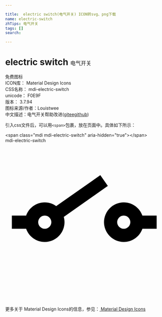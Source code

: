 ```yaml
---

title:  electric switch(电气开关) ICON转svg、png下载
name: electric-switch
zhTips: 电气开关
tags: []
search: 

---
```


# electric switch  <small style="font-size: 60%;font-weight: 100">电气开关</small>


<div class="detail-page">
<p>
<span><span class="badge-success badge">免费图标</span> </span>
<br/>
<span>
ICON库：
<span class="badge-secondary badge">Material Design Icons</span> 
</span>
<br/>
<span>
CSS名称：
<span class="badge-secondary badge">mdi-electric-switch</span> 
</span>
<br/>
<span>
unicode：
<span class="badge-secondary badge">F0E9F</span> 
<copy-btn content='F0E9F' btn-title=""></copy-btn>
<copy-btn :content='String.fromCodePoint(parseInt("F0E9F", 16))' btn-title="复制U"></copy-btn>
</span>
<br/>
<span>
版本：
<span class="badge-secondary badge">3.7.94</span> 
</span>
<br/>
<span>图标来源/作者：<span class="badge-light badge">Louistwee</span></span> 
<br/>
<span class="zh-detail">中文描述：<span class="badge-primary badge">电气开关</span><span class="help-link"><span>帮助改进</span>(<a href="https://gitee.com/liuwave/icon-helper/edit/master/json/material/electric-switch.json" target="_blank" rel="noopener noreferrer">gitee</a><a href="https://github.com/liuwave/icon-helper/edit/master/json/material/electric-switch.json" target="_blank" rel="noopener noreferrer">github</a></span>)</span><br/>
</p>
</div>
<div class="alert alert-dark">
  <i class="mdi mdi-electric-switch mdi-48px"></i>
  <i class="mdi mdi-electric-switch mdi-36px"></i>
  <i class="mdi mdi-electric-switch mdi-24px"></i>
  <i class="mdi mdi-electric-switch mdi-18px"></i>
</div>
<div>
  <p>引入css文件后，可以用<code>&lt;span&gt;</code>包裹，放在页面中。具体如下所示：    
  </p>
  <div class="alert alert-primary" style="font-size: 14px">
    &lt;span class="mdi mdi-electric-switch" aria-hidden="true"&gt;&lt;/span&gt;
    <copy-btn content='<span class="mdi mdi-electric-switch" aria-hidden="true"></span>'></copy-btn>
  </div>
  <div class="alert alert-secondary">
    <i class="mdi mdi-electric-switch"
    style="font-size: 24px"
    aria-hidden="true"></i> mdi-electric-switch
    <copy-btn content="mdi-electric-switch" btn-title="复制图标名称"></copy-btn>
  </div>
</div>
<div id="svg" class="svg-wrap">
<svg xmlns="http://www.w3.org/2000/svg" viewBox="0 0 24 24"><path d="M1,11H3.17C3.58,9.83 4.69,9 6,9C6.65,9 7.25,9.21 7.74,9.56L14.44,4.87L15.58,6.5L8.89,11.2C8.96,11.45 9,11.72 9,12A3,3 0 0,1 6,15C4.69,15 3.58,14.17 3.17,13H1V11M23,11V13H20.83C20.42,14.17 19.31,15 18,15A3,3 0 0,1 15,12A3,3 0 0,1 18,9C19.31,9 20.42,9.83 20.83,11H23M6,11A1,1 0 0,0 5,12A1,1 0 0,0 6,13A1,1 0 0,0 7,12A1,1 0 0,0 6,11M18,11A1,1 0 0,0 17,12A1,1 0 0,0 18,13A1,1 0 0,0 19,12A1,1 0 0,0 18,11Z" /></svg>
</div>
<detail full-name='mdi-electric-switch'></detail>
    
<div><p>更多关于 Material Design Icons的信息，参见：<a target="_blank" href="https://iconhelper.cn/material.html"> Material Design Icons</a>
</p></div>
